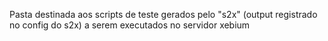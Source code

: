 Pasta destinada aos scripts de teste gerados pelo "s2x" (output registrado no config do s2x) a serem executados no servidor xebium